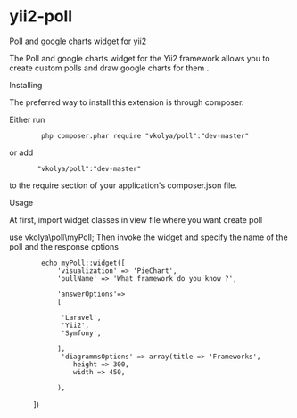 # yii2-poll
Poll and google charts widget for yii2

The Poll and google charts widget for the Yii2 framework allows you to create custom polls and draw google charts for them .

Installing 

The preferred way to install this extension is through composer.

Either run

            php composer.phar require "vkolya/poll":"dev-master"
or add

           "vkolya/poll":"dev-master"
to the require section of your application's composer.json file.

Usage

At first, import widget classes in view file where you want create poll

use vkolya\poll\myPoll; Then invoke the widget and specify the name of the poll and the response options

            echo myPoll::widget([
                'visualization' => 'PieChart',
                'pullName' => 'What framework do you know ?',
       
                'answerOptions'=>
                [
                 
                 'Laravel',
                 'Yii2',
                 'Symfony',
                 
                ],
                 'diagrammsOptions' => array(title => 'Frameworks',
                    height => 300,
                    width => 450,
               
                ),
            ])
